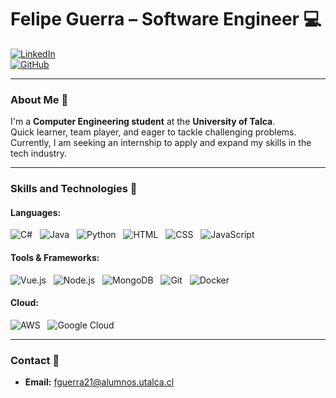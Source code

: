 # Felipe Guerra – Software Engineer 💻  
[![LinkedIn](https://img.shields.io/badge/LinkedIn-felipe--guerra--abarzua-blue?style=flat&logo=linkedin&logoColor=white)](https://linkedin.com/in/felipe-guerra-abarzua)  
[![GitHub](https://img.shields.io/badge/GitHub-GuerraF8-black?style=flat&logo=github&logoColor=white)](https://github.com/GuerraF8)  

---

### About Me 👋  
I'm a **Computer Engineering student** at the **University of Talca**.  
Quick learner, team player, and eager to tackle challenging problems.  
Currently, I am seeking an internship to apply and expand my skills in the tech industry.

---

### Skills and Technologies 🚀  

#### Languages:  
![C#](https://img.shields.io/badge/C%23-%23239120.svg?style=flat&logo=c-sharp&logoColor=white)  &nbsp; ![Java](https://img.shields.io/badge/Java-%23ED8B00.svg?style=flat&logo=java&logoColor=white)  &nbsp; ![Python](https://img.shields.io/badge/Python-%233776AB.svg?style=flat&logo=python&logoColor=white)  &nbsp; ![HTML](https://img.shields.io/badge/HTML5-%23E34F26.svg?style=flat&logo=html5&logoColor=white)  &nbsp; ![CSS](https://img.shields.io/badge/CSS3-%231572B6.svg?style=flat&logo=css3&logoColor=white)  &nbsp; ![JavaScript](https://img.shields.io/badge/JavaScript-%23F7DF1E.svg?style=flat&logo=javascript&logoColor=black)

#### Tools & Frameworks:  
![Vue.js](https://img.shields.io/badge/Vue.js-%234FC08D.svg?style=flat&logo=vue.js&logoColor=white)  &nbsp; ![Node.js](https://img.shields.io/badge/Node.js-%23339933.svg?style=flat&logo=node.js&logoColor=white)  &nbsp; ![MongoDB](https://img.shields.io/badge/MongoDB-%2347A248.svg?style=flat&logo=mongodb&logoColor=white)  &nbsp; ![Git](https://img.shields.io/badge/Git-%23F05033.svg?style=flat&logo=git&logoColor=white)  &nbsp; ![Docker](https://img.shields.io/badge/Docker-%232496ED.svg?style=flat&logo=docker&logoColor=white)  

#### Cloud:  
![AWS](https://img.shields.io/badge/AWS-%23FF9900.svg?style=flat&logo=amazon-aws&logoColor=white)  &nbsp; ![Google Cloud](https://img.shields.io/badge/Google%20Cloud-%234285F4.svg?style=flat&logo=google-cloud&logoColor=white)

---

### Contact 📧  
- **Email:** [fguerra21@alumnos.utalca.cl](mailto:fguerra21@alumnos.utalca.cl)
